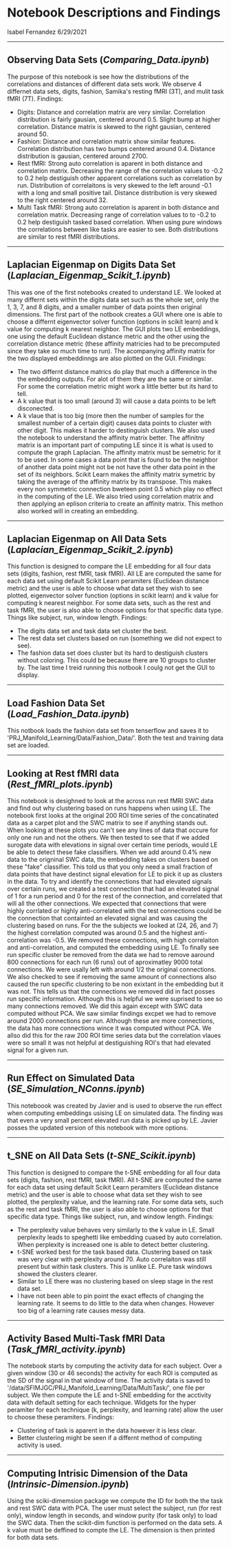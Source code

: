 # Notebook Descriptions and Findings
Isabel Fernandez 6/29/2021

***
## Observing Data Sets (*Comparing_Data.ipynb*)
The purpose of this notebook is see how the distributions of the correlations and distances of different data sets work. We observe 4 differnet data sets, digits, fashion, Samika's resting fMRI (3T), and mulit task fMRI (7T).
Findings:
* Digits: Distance and correlation matrix are very similar. Correlation distribution is fairly gausian, centered around 0.5. Slight bump at higher correlation. Distance matrix is skewed to the right gausian, centered around 50.
* Fashion: Distance and correlation matrix show similar features. Correlation distribution has two bumps centered around 0.4. Distance distribution is gausian, centered around 2700.
* Rest fMRI: Strong auto correlation is aparent in both distance and correlation matrix. Decreasing the range of the correlation values to -0.2 to 0.2 help destiguish other apparent correlations such as correlation by run. Distribution of correlaitons is very skewed to the left around -0.1 with a long and small positive tail. Distance distribution is very skewed to the right centered around 32.
* Multi Task fMRI: Strong auto correlation is aparent in both distance and correlation matrix. Decreasing range of correlation values to to -0.2 to 0.2 help destiguish tasked based correlation. When using pure windows the correlations between like tasks are easier to see. Both distributions are similar to rest fMRI distributions.

***
## Laplacian Eigenmap on Digits Data Set (*Laplacian_Eigenmap_Scikit_1.ipynb*)
This was one of the first notebooks created to understand LE. We looked at many differnt sets within the digits data set such as the whole set, only the 1, 3, 7, and 8 digits, and a smaller number of data points then original dimensions. The first part of the notbook creates a GUI where one is able to choose a differnt eigenvector solver function (options in scikit learn) and k value for computing k nearest neighbor. The GUI plots two LE embeddings, one using the default Euclidean distance metric and the other using the correlation distance metric (these affinity matricies had to be precomputed since they take so much time to run). The acompanying affinity matrix for the two displayed embeddinngs are also plotted on the GUI.
Finidings:
* The two differnt distance matrics do play that much a difference in the the embedding outputs. For alot of them they are the same or similar. For some the correlation metric might work a little better but its hard to tell.
* A k value that is too small (around 3) will cause a data points to be left disconected.
* A k vlaue that is too big (more then the number of samples for the smallest number of a certain digit) causes data points to cluster with other digit. This makes it harder to destinguish clusters.
We also used the notebook to understand the affinity matrix better. The affinitny matrix is an important part of computing LE since it is what is used to compute the graph Laplacian. The affinity matrix must be semetric for it to be used. In some cases a data point that is found to be the neighbor of another data point might not be not have the other data point in the set of its neighbors. Scikit Learn makes the affinity matrix symetric by taking the average of the affinity matrix by its transpose. This makes every non symmetric connection bweteen point 0.5 which play no effect in the computing of the LE. We also tried using correlation matrix and then applying an eplison criteria to create an affinity matrix. This methon also worked will in creating an embedding.

***
## Laplacian Eigenmap on All Data Sets (*Laplacian_Eigenmap_Scikit_2.ipynb*)
This function is designed to compare the LE embedding for all four data sets (digits, fashion, rest fMRI, task fMRI). All LE are computed the same for each data set using default Scikit Learn peramiters (Euclidean distance metric) and the user is able to choose what data set they wish to see plotted, eigenvector solver function (options in scikit learn) and k value for computing k nearest neighbor. For some data sets, such as the rest and task fMRI, the user is also able to choose options for that specific data type. Things like subject, run, window length.
Findings:
* The digits data set and task data set cluster the best.
* The rest data set clusters based on run (something we did not expect to see).
* The fashion data set does cluster but its hard to destiguish clusters without coloring. This could be because there are 10 groups to cluster by.
The last time I treid running this notbook I coulg not get the GUI to display.

***
## Load Fashion Data Set (*Load_Fashion_Data.ipynb*)
This notbook loads the fashion data set from tenserflow and saves it to 'PRJ_Manifold_Learning/Data/Fashion_Data/'. Both the test and training data set are loaded.

***
## Looking at Rest fMRI data (*Rest_fMRI_plots.ipynb*)
This notebook is desighned to look at the across run rest fMRI SWC data and find out why clustering based on runs happens when using LE. The notebook first looks at the original 200 ROI time series of the concatinated data as a carpet plot and the SWC matrix to see if anything stands out. When looking at these plots you can't see any lines of data that occure for only one run and not the others.
We then tested to see that if we added surogate data with elevations in signal over certain time periods, would LE be able to detect these fake classifiers. When we add around 0.4% new data to the origninal SWC data, the embedding takes on clusters based on these "fake" classifier. This told us that you only need a small fraction of data points that have destinct signal elevation for LE to pick it up as clusters in the data.
To try and identify the connections that had elevated signals over certain runs, we created a test connection that had an elevated signal of 1 for a run period and 0 for the rest of the connection, and correlated that will all the other connections. We expected that connections that were highly corrlated or highly anti-correlated with the test connections could be the connection that containted an elevated signal and was causing the clustering based on runs. For the the subjects we looked at (24, 26, and 7) the highest correlation computed was around 0.5 and the highest anti-correlation was -0.5. We removed these connections, with high correlaiton and anti-correlation, and computed the embedding using LE. To finally see run specific cluster be removed from the data we had to remove aaround 800 connections for each run (6 runs) out of aproximatley 9000 total connections. We were usally left with around 1/2 the original connections. We also checked to see if removing the same amount of connections also caused the run specific clustering to be non exixtant in the embedding but it was not. This tells us that the connections we removed did in fact posses run specific information. Although this is helpful we were suprised to see so many connections removed.
We did this again except with SWC data computed without PCA. We saw similar findings excpet we had to remove around 2000 connections per run. Although these are more connections, the data has more connections wince it was computed without PCA.
We allso did this for the raw 200 ROI time series data but the correlation vlaues were so small it was not helpful at destiguishing ROI's that had elevated signal for a given run.

***
## Run Effect on Simulated Data (*SE_Simulation_NConns.ipynb*)
This noteboook was created by Javier and is used to observe the run effect when computing embeddings usising LE on simulated data. The finding was that even a very small percent elevated run data is picked up by LE. Javier posses the updated version of this notebook with more options.

***
## t_SNE on All Data Sets (*t-SNE_Scikit.ipynb*)
This function is designed to compare the t-SNE embedding for all four data sets (digits, fashion, rest fMRI, task fMRI). All t-SNE are computed the same for each data set using default Scikit Learn peramiters (Euclidean distance metric) and the user is able to choose what data set they wish to see plotted, the perplexity value, and the learning rate. For some data sets, such as the rest and task fMRI, the user is also able to choose options for that specific data type. Things like subject, run, and window length.
Findings:
* The perplexity value behaves very similarly to the k value in LE. Small perplexity leads to speghetti like embedding cuased by auto correlation. When perplexity is increased one is able to detect better clustering.
* t-SNE worked best for the task based data. Clustering based on task was very clear with perplexity around 70. Auto correlaiton was still present but within task clusters. This is unlike LE. Pure task windows showed the clusters clearer.
* Similar to LE there was no clustering based on sleep stage in the rest data set.
* I have not been able to pin point the exact effects of changing the learning rate. It seems to do little to the data when changes. However too big of a learning rate causes messy data.

***
## Activity Based Multi-Task fMRI Data (*Task_fMRI_activity.ipynb*)
The notebook starts by computing the activity data for each subject. Over a given window (30 or 46 seconds) the activity for each ROI is computed as the SD of the signal in that window of time. The activity data is saved to '/data/SFIMJGC/PRJ_Manifold_Learning/Data/MultiTask/', one file per subject. We then compute the LE and t-SNE embedding for the acctivity data with default setting for each technique. Widgets for the hyper peramiter for each technique (k, perplexity, and learning rate) allow the user to choose these peramiters.
Findings:
* Clustering of task is aparent in the data however it is less clear.
* Better clustering might be seen if a differnt method of computing activity is used.

***
## Computing Intrisic Dimension of the Data (*Intrinsic-Dimension.ipynb*)
Using the sciki-dimemsion package we compute the ID for both the the task and rest SWC data with PCA. The user must select the subject, run (for rest only), window length in seconds, and window purity (for task only) to load the SWC data. Then the scikit-dim function is performed on the data sets. A k value must be deffined to compte the LE. The dimension is then printed for both data sets.